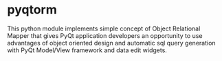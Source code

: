 # pyqtorm
This python module implements simple concept of Object Relational Mapper that gives PyQt application developers
an opportunity to use advantages of object oriented design and automatic sql query generation with PyQt Model/View
framework and data edit widgets.
